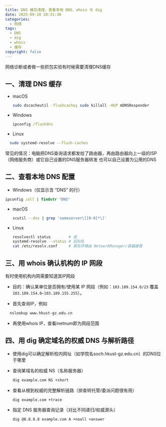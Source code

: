 ```yaml
---
title: DNS 缓存清理、查看本地 DNS、whois 与 dig
date: 2025-09-28 20:31:36
categories:
  - 网络
tags:
  - DNS
  - dig
  - whois
  - 缓存
copyright: false
---
```


网络诊断或者做一些抓包实验有时候需要清理DNS缓存

## 一、清理 DNS 缓存

- macOS
  ```bash
  sudo dscacheutil -flushcache; sudo killall -HUP mDNSResponder
  ```

- Windows
  ```cmd
  ipconfig /flushdns
  ```

- Linux
```bash
  sudo systemd-resolve --flush-caches
 ```

 常见的情况：电脑把DNS查询请求都发给了路由器，再由路由器向上一级的ISP（网络服务商）或它自己设置的DNS服务器转发
 也可以自己设置为公用的DNS

 ## 二、查看本地 DNS 配置

 - Windows（仅显示含 “DNS” 的行）
  ```cmd
  ipconfig /all | findstr "DNS"
  ```

- macOS
  ```bash
  scutil --dns | grep 'nameserver\[[0-9]*\]'
  ```

- Linux
  ```bash
  resolvectl status        # 或
  systemd-resolve --status # 旧别名
  cat /etc/resolv.conf     # 某些环境由 NetworkManager/容器接管
  ```

## 三、用 whois 确认机构的 IP 网段

有时使用机构内网需要知道其IP网段

- 目的：确认某单位是否拥有/使用某 IP 网段（例如：`103.189.154.0/23` 覆盖 `103.189.154.0–103.189.155.255`）。

- 首先查询IP，例如
```bash
  nslookup www.hkust-gz.edu.cn
  ```
- 再使用whois IP，查看inetnum即为网段范围

## 四、用 dig 确定域名的权威 DNS 与解析路径

- 使用dig可以确定解析校内网址（如学院名soch.hkust-gz.edu.cn）的DNS位于哪里

- 查询某域名的权威 NS（名称服务器）
  ```bash
  dig example.com NS +short
  ```
- 查看从根到权威的完整解析链路（排查转托管/委派问题很有用）
  ```bash
  dig example.com +trace
  ```
- 指定 DNS 服务器查询记录（对比不同递归/权威源头）
  ```bash
  dig @8.8.8.8 example.com A +noall +answer
  ```